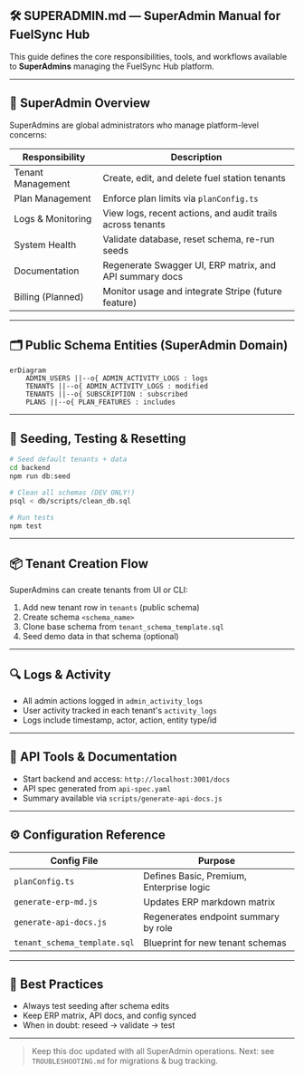 ## 🛠 SUPERADMIN.md — SuperAdmin Manual for FuelSync Hub

This guide defines the core responsibilities, tools, and workflows available to **SuperAdmins** managing the FuelSync Hub platform.

---

## 🎯 SuperAdmin Overview

SuperAdmins are global administrators who manage platform-level concerns:

| Responsibility    | Description                                                |
| ----------------- | ---------------------------------------------------------- |
| Tenant Management | Create, edit, and delete fuel station tenants              |
| Plan Management   | Enforce plan limits via `planConfig.ts`                    |
| Logs & Monitoring | View logs, recent actions, and audit trails across tenants |
| System Health     | Validate database, reset schema, re-run seeds              |
| Documentation     | Regenerate Swagger UI, ERP matrix, and API summary docs    |
| Billing (Planned) | Monitor usage and integrate Stripe (future feature)        |

---

## 🗂 Public Schema Entities (SuperAdmin Domain)

```mermaid
erDiagram
    ADMIN_USERS ||--o{ ADMIN_ACTIVITY_LOGS : logs
    TENANTS ||--o{ ADMIN_ACTIVITY_LOGS : modified
    TENANTS ||--o{ SUBSCRIPTION : subscribed
    PLANS ||--o{ PLAN_FEATURES : includes
```

---

## 🧪 Seeding, Testing & Resetting

```bash
# Seed default tenants + data
cd backend
npm run db:seed

# Clean all schemas (DEV ONLY!)
psql < db/scripts/clean_db.sql

# Run tests
npm test
```

---

## 📦 Tenant Creation Flow

SuperAdmins can create tenants from UI or CLI:

1. Add new tenant row in `tenants` (public schema)
2. Create schema `<schema_name>`
3. Clone base schema from `tenant_schema_template.sql`
4. Seed demo data in that schema (optional)

---

## 🔍 Logs & Activity

* All admin actions logged in `admin_activity_logs`
* User activity tracked in each tenant's `activity_logs`
* Logs include timestamp, actor, action, entity type/id

---

## 📄 API Tools & Documentation

* Start backend and access: `http://localhost:3001/docs`
* API spec generated from `api-spec.yaml`
* Summary available via `scripts/generate-api-docs.js`

---

## ⚙️ Configuration Reference

| Config File                  | Purpose                                  |
| ---------------------------- | ---------------------------------------- |
| `planConfig.ts`              | Defines Basic, Premium, Enterprise logic |
| `generate-erp-md.js`         | Updates ERP markdown matrix              |
| `generate-api-docs.js`       | Regenerates endpoint summary by role     |
| `tenant_schema_template.sql` | Blueprint for new tenant schemas         |

---

## 🧠 Best Practices

* Always test seeding after schema edits
* Keep ERP matrix, API docs, and config synced
* When in doubt: reseed → validate → test

---

> Keep this doc updated with all SuperAdmin operations. Next: see `TROUBLESHOOTING.md` for migrations & bug tracking.
